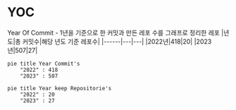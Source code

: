 # YOC
Year Of Commit - 1년을 기준으로 한 커밋과 만든 레포 수를 그래프로 정리한 레포
|년도|총 커밋수|해당 년도 기준 레포수|
|------|---|---|
|2022년|418|20|
|2023년|507|27|

```mermaid
pie title Year Commit's
    "2022" : 418
    "2023" : 507
```
```mermaid
pie title Year keep Repositorie's
    "2022" : 20
    "2023" : 27
```
